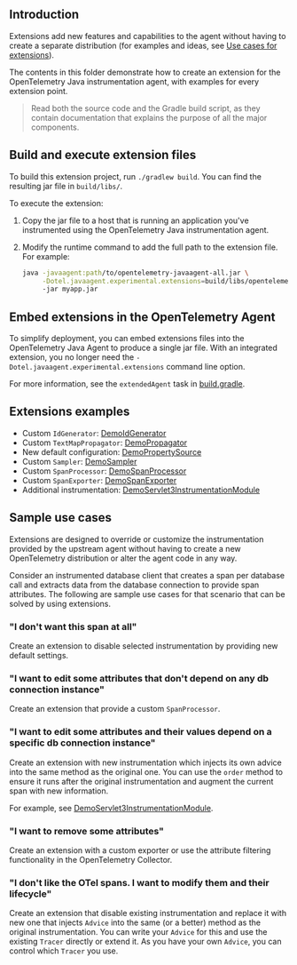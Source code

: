 ## Introduction

Extensions add new features and capabilities to the agent without having to create a separate distribution (for examples and ideas, see [Use cases for extensions](#use-cases-for-extensions)). 

The contents in this folder demonstrate how to create an extension for the OpenTelemetry Java instrumentation agent, with examples for every extension point. 

> Read both the source code and the Gradle build script, as they contain documentation that explains the purpose of all the major components.

## Build and execute extension files

To build this extension project, run `./gradlew build`. You can find the resulting jar file in `build/libs/`. 

To execute the extension:

1. Copy the jar file to a host that is running an application you've instrumented using the OpenTelemetry Java instrumentation agent.
2. Modify the runtime command to add the full path to the extension file. For example:

     ```bash
     java -javaagent:path/to/opentelemetry-javaagent-all.jar \
          -Dotel.javaagent.experimental.extensions=build/libs/opentelemetry-java-instrumentation-extension-demo-1.0-all.jar
          -jar myapp.jar
     ```
## Embed extensions in the OpenTelemetry Agent

To simplify deployment, you can embed extensions files into the OpenTelemetry Java Agent to produce a single jar file. With an integrated extension, you no longer need the `-Dotel.javaagent.experimental.extensions` command line option.

For more information, see the `extendedAgent` task in [build.gradle](build.gradle).
## Extensions examples

* Custom `IdGenerator`: [DemoIdGenerator](src/main/java/com/example/javaagent/DemoIdGenerator.java)
* Custom `TextMapPropagator`: [DemoPropagator](src/main/java/com/example/javaagent/DemoPropagator.java)
* New default configuration: [DemoPropertySource](src/main/java/com/example/javaagent/DemoPropertySource.java)
* Custom `Sampler`: [DemoSampler](src/main/java/com/example/javaagent/DemoSampler.java)
* Custom `SpanProcessor`: [DemoSpanProcessor](src/main/java/com/example/javaagent/DemoSpanProcessor.java)
* Custom `SpanExporter`: [DemoSpanExporter](src/main/java/com/example/javaagent/DemoSpanExporter.java)
* Additional instrumentation: [DemoServlet3InstrumentationModule](src/main/java/com/example/javaagent/instrumentation/DemoServlet3InstrumentationModule.java)

## Sample use cases

Extensions are designed to override or customize the instrumentation provided by the upstream agent without having to create a new OpenTelemetry distribution or alter the agent code in any way.

Consider an instrumented database client that creates a span per database call and extracts data from the database connection to provide span attributes. The following are sample use cases for that scenario that can be solved by using extensions.

### "I don't want this span at all"

Create an extension to disable selected instrumentation by providing new default settings.

### "I want to edit some attributes that don't depend on any db connection instance"

Create an extension that provide a custom `SpanProcessor`.

### "I want to edit some attributes and their values depend on a specific db connection instance"

Create an extension with new instrumentation which injects its own advice into the same method as the original one. You can use the `order` method to ensure it runs after the original instrumentation and augment the current span with new information.

For example, see [DemoServlet3InstrumentationModule](src/main/java/com/example/javaagent/instrumentation/DemoServlet3InstrumentationModule.java).

### "I want to remove some attributes"

Create an extension with a custom exporter or use the attribute filtering functionality in the OpenTelemetry Collector.

### "I don't like the OTel spans. I want to modify them and their lifecycle"

Create an extension that disable existing instrumentation and replace it with new one that injects `Advice` into the same (or a better) method as the original instrumentation. You can write your `Advice` for this and use the existing `Tracer` directly or extend it. As you have your own `Advice`, you can control which `Tracer` you use.
